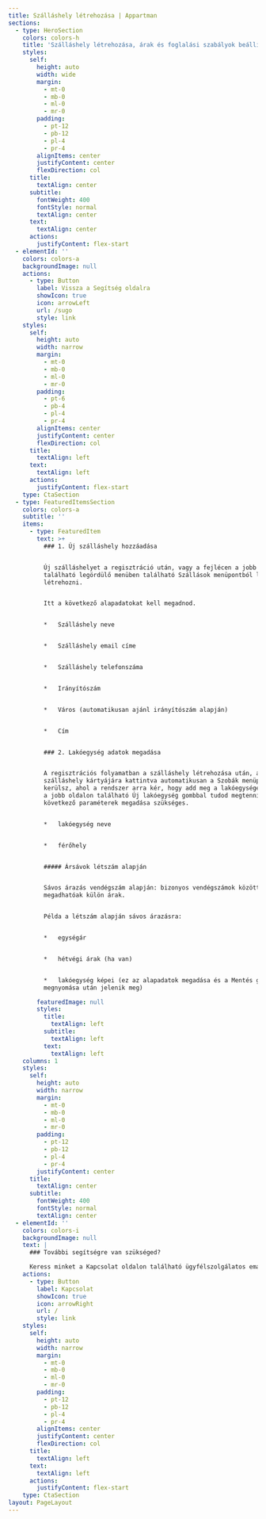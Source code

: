 ```yaml
---
title: Szálláshely létrehozása | Appartman
sections:
  - type: HeroSection
    colors: colors-h
    title: 'Szálláshely létrehozása, árak és foglalási szabályok beállítása'
    styles:
      self:
        height: auto
        width: wide
        margin:
          - mt-0
          - mb-0
          - ml-0
          - mr-0
        padding:
          - pt-12
          - pb-12
          - pl-4
          - pr-4
        alignItems: center
        justifyContent: center
        flexDirection: col
      title:
        textAlign: center
      subtitle:
        fontWeight: 400
        fontStyle: normal
        textAlign: center
      text:
        textAlign: center
      actions:
        justifyContent: flex-start
  - elementId: ''
    colors: colors-a
    backgroundImage: null
    actions:
      - type: Button
        label: Vissza a Segítség oldalra
        showIcon: true
        icon: arrowLeft
        url: /sugo
        style: link
    styles:
      self:
        height: auto
        width: narrow
        margin:
          - mt-0
          - mb-0
          - ml-0
          - mr-0
        padding:
          - pt-6
          - pb-4
          - pl-4
          - pr-4
        alignItems: center
        justifyContent: center
        flexDirection: col
      title:
        textAlign: left
      text:
        textAlign: left
      actions:
        justifyContent: flex-start
    type: CtaSection
  - type: FeaturedItemsSection
    colors: colors-a
    subtitle: ''
    items:
      - type: FeaturedItem
        text: >+
          ### 1. Új szálláshely hozzáadása


          Új szálláshelyet a regisztráció után, vagy a fejlécen a jobb oldalon
          található legördülő menüben található Szállások menüpontból lehet
          létrehozni.


          Itt a következő alapadatokat kell megadnod.


          *   Szálláshely neve


          *   Szálláshely email címe


          *   Szálláshely telefonszáma


          *   Irányítószám


          *   Város (automatikusan ajánl irányítószám alapján)


          *   Cím


          ### 2. Lakóegység adatok megadása


          A regisztrációs folyamatban a szálláshely létrehozása után, a
          szálláshely kártyájára kattintva automatikusan a Szobák menüpontba
          kerülsz, ahol a rendszer arra kér, hogy add meg a lakóegységeket. Ezt
          a jobb oldalon található Új lakóegység gombbal tudod megtenni. A
          következő paraméterek megadása szükséges.


          *   lakóegység neve


          *   férőhely


          ##### Ársávok létszám alapján


          Sávos árazás vendégszám alapján: bizonyos vendégszámok között
          megadhatóak külön árak.


          Példa a létszám alapján sávos árazásra:


          *   egységár


          *   hétvégi árak (ha van)


          *   lakóegység képei (ez az alapadatok megadása és a Mentés gomb
          megnyomása után jelenik meg)

        featuredImage: null
        styles:
          title:
            textAlign: left
          subtitle:
            textAlign: left
          text:
            textAlign: left
    columns: 1
    styles:
      self:
        height: auto
        width: narrow
        margin:
          - mt-0
          - mb-0
          - ml-0
          - mr-0
        padding:
          - pt-12
          - pb-12
          - pl-4
          - pr-4
        justifyContent: center
      title:
        textAlign: center
      subtitle:
        fontWeight: 400
        fontStyle: normal
        textAlign: center
  - elementId: ''
    colors: colors-i
    backgroundImage: null
    text: |
      ### További segítségre van szükséged?

      Keress minket a Kapcsolat oldalon található ügyfélszolgálatos email címen!
    actions:
      - type: Button
        label: Kapcsolat
        showIcon: true
        icon: arrowRight
        url: /
        style: link
    styles:
      self:
        height: auto
        width: narrow
        margin:
          - mt-0
          - mb-0
          - ml-0
          - mr-0
        padding:
          - pt-12
          - pb-12
          - pl-4
          - pr-4
        alignItems: center
        justifyContent: center
        flexDirection: col
      title:
        textAlign: left
      text:
        textAlign: left
      actions:
        justifyContent: flex-start
    type: CtaSection
layout: PageLayout
---
```

